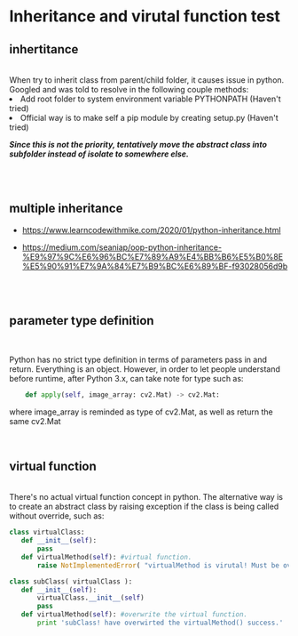 # Inheritance and virutal function test

## inhertitance
<br>
When try to inherit class from parent/child folder, it causes issue in python.  Googled and was told to resolve in the following couple methods:

<li> Add root folder to system environment variable PYTHONPATH (Haven't tried)
<li> Official way is to make self a pip module by creating setup.py (Haven't tried)

<br>

***Since this is not the priority, tentatively move the abstract class into subfolder instead of isolate to somewhere else.***

<br><br>

## multiple inheritance

- https://www.learncodewithmike.com/2020/01/python-inheritance.html

- https://medium.com/seaniap/oop-python-inheritance-%E9%97%9C%E6%96%BC%E7%89%A9%E4%BB%B6%E5%B0%8E%E5%90%91%E7%9A%84%E7%B9%BC%E6%89%BF-f93028056d9b


<br />
<br />

## parameter type definition

<br>

Python has no strict type definition in terms of parameters pass in and return.  Everything is an object.   However, in order to let people understand before runtime, after Python 3.x, can take note for type such as:

```python
    def apply(self, image_array: cv2.Mat) -> cv2.Mat:
```

where image_array is reminded as type of cv2.Mat, as well as return the same cv2.Mat

<br>

## virtual function
<br>
There's no actual virtual function concept in python.  The alternative way is to create an abstract class by raising exception if the class is being called without override, such as:

<br>

```python
class virtualClass:
   def __init__(self):
       pass
   def virtualMethod(self): #virtual function.
       raise NotImplementedError( "virtualMethod is virutal! Must be overwrited." )

class subClass( virtualClass ):
   def __init__(self):
       virtualClass.__init__(self)
       pass
   def virtualMethod(self): #overwrite the virtual function.
       print 'subClass! have overwirted the virtualMethod() success.'
```
